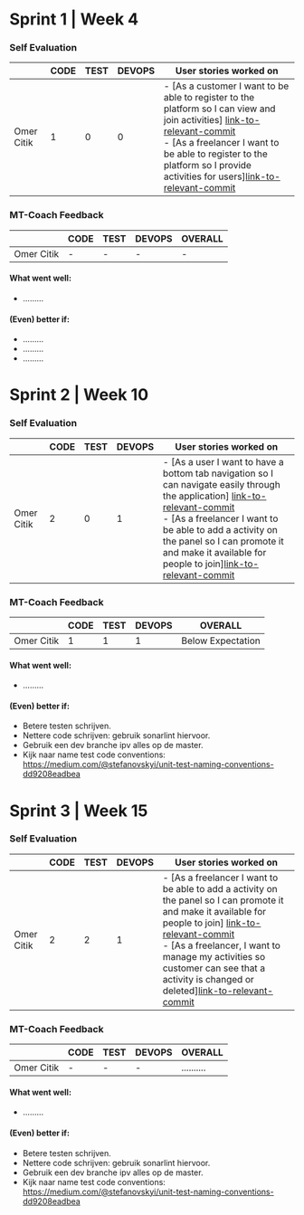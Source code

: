 # Sprint 1 | Week 4

### Self Evaluation

|               | CODE    |TEST   |DEVOPS  | User stories worked on                           |
|---------------|---------|-------|--------|---------------------------------------------------|
| Omer Citik  |  1  |  0   |   0     |- [As a customer I want to be able to register to the platform so I can view and join activities]     [link-to-relevant-commit](https://gitlab.fdmci.hva.nl/project-se/2122/ivse1/IVSE1-FITEE/fiteesportsapp/-/commit/690b280536d08fcb7ef05f73b71f230fecf62c43) <br> - [As a freelancer I want to be able to register to the platform so I provide activities for users][link-to-relevant-commit](https://gitlab.fdmci.hva.nl/project-se/2122/ivse1/IVSE1-FITEE/fiteesportsapp/-/commit/690b280536d08fcb7ef05f73b71f230fecf62c43) |


### MT-Coach Feedback

|               | CODE |TEST | DEVOPS   |OVERALL   |
|---------------|------|-----|----------|--------------------|
| Omer Citik   |  -  | - |   -    | - |

#### What went well:
 - .........

#### (Even) better if:
- .........
- .........
- .........


# Sprint 2 | Week 10

### Self Evaluation

|               | CODE    |TEST   |DEVOPS  | User stories worked on                           |
|---------------|---------|-------|--------|---------------------------------------------------|
| Omer Citik  |  2  |  0   |   1     |- [As a user I want to have a bottom tab navigation so I can navigate easily through the application]     [link-to-relevant-commit](https://gitlab.fdmci.hva.nl/project-se/2122/ivse1/IVSE1-FITEE/fiteesportsapp/-/commit/6653bf9a50a8854893bcddf325f0a55e481a13fb) <br> - [As a freelancer I want to be able to add a activity on the panel so I can promote it and make it available for people to join][link-to-relevant-commit](https://gitlab.fdmci.hva.nl/project-se/2122/ivse1/IVSE1-FITEE/fiteesportsapp/-/commit/bdaf79f401848932c1362655701324f1752d0699) |


### MT-Coach Feedback

|               | CODE |TEST | DEVOPS   |OVERALL   |
|---------------|------|-----|----------|--------------------|
| Omer Citik   |  1  | 1 |   1    | Below Expectation |

#### What went well:
 - .........

#### (Even) better if:
- Betere testen schrijven.
- Nettere code schrijven: gebruik sonarlint hiervoor.
- Gebruik een dev branche ipv alles op de master.
- Kijk naar name test code conventions: https://medium.com/@stefanovskyi/unit-test-naming-conventions-dd9208eadbea

# Sprint 3 | Week 15

### Self Evaluation

|               | CODE    |TEST   |DEVOPS  | User stories worked on                           |
|---------------|---------|-------|--------|---------------------------------------------------|
| Omer Citik  |  2  |  2   |   1     |- [As a freelancer I want to be able to add a activity on the panel so I can promote it and make it available for people to join]     [link-to-relevant-commit](https://gitlab.fdmci.hva.nl/project-se/2122/ivse1/IVSE1-FITEE/fiteesportsapp/-/commit/b772b2fe2e64d634147c91d8041128ffb0da4c20) <br> - [As a freelancer, I want to manage my activities so customer can see that a activity is changed or deleted][link-to-relevant-commit](https://gitlab.fdmci.hva.nl/project-se/2122/ivse1/IVSE1-FITEE/fiteesportsapp/-/commit/b61055b0645e8bb9367fd8aa2eb5b63645a07a35) |


### MT-Coach Feedback

|               | CODE |TEST | DEVOPS   |OVERALL   |
|---------------|------|-----|----------|--------------------|
| Omer Citik   |  -  | - |   -    | .......... |

#### What went well:
 - .........

#### (Even) better if:
- Betere testen schrijven.
- Nettere code schrijven: gebruik sonarlint hiervoor.
- Gebruik een dev branche ipv alles op de master.
- Kijk naar name test code conventions: https://medium.com/@stefanovskyi/unit-test-naming-conventions-dd9208eadbea



